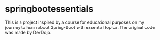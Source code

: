 # springbootessentials
This is a project inspired by a course for educational purposes on my journey to learn about Spring-Boot with essential topics. The original code was made by DevDojo.
